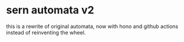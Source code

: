 # sern automata v2

this is a rewrite of original automata, now with hono and github actions instead of reinventing the wheel.